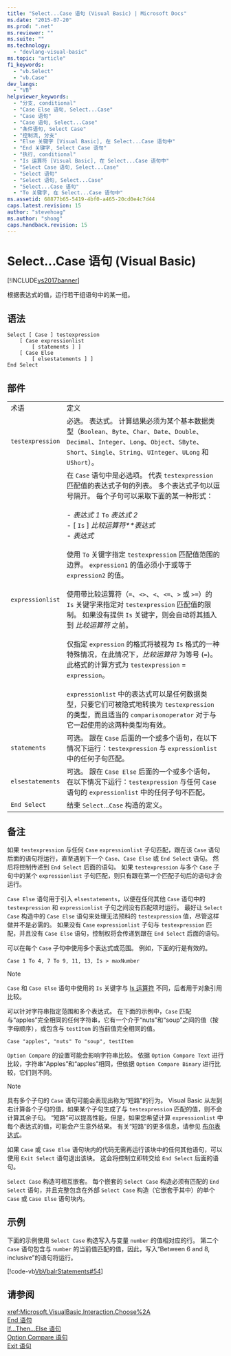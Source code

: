 ```yaml
---
title: "Select...Case 语句 (Visual Basic) | Microsoft Docs"
ms.date: "2015-07-20"
ms.prod: ".net"
ms.reviewer: ""
ms.suite: ""
ms.technology: 
  - "devlang-visual-basic"
ms.topic: "article"
f1_keywords: 
  - "vb.Select"
  - "vb.Case"
dev_langs: 
  - "VB"
helpviewer_keywords: 
  - "分支, conditional"
  - "Case Else 语句, Select...Case"
  - "Case 语句"
  - "Case 语句, Select...Case"
  - "条件语句, Select Case"
  - "控制流, 分支"
  - "Else 关键字 [Visual Basic], 在 Select...Case 语句中"
  - "End 关键字, Select Case 语句"
  - "执行, conditional"
  - "Is 运算符 [Visual Basic], 在 Select...Case 语句中"
  - "Select Case 语句, Select...Case"
  - "Select 语句"
  - "Select 语句, Select...Case"
  - "Select...Case 语句"
  - "To 关键字, 在 Select...Case 语句中"
ms.assetid: 68877b65-5419-4bf0-a465-20cd0e4c7d44
caps.latest.revision: 15
author: "stevehoag"
ms.author: "shoag"
caps.handback.revision: 15
---
```

# Select...Case 语句 (Visual Basic)
[!INCLUDE[vs2017banner](../../../visual-basic/includes/vs2017banner.md)]

根据表达式的值，运行若干组语句中的某一组。  
  
## 语法  
  
```  
Select [ Case ] testexpression  
    [ Case expressionlist  
        [ statements ] ]  
    [ Case Else  
        [ elsestatements ] ]  
End Select  
```  
  
## 部件  
  
|||  
|-|-|  
|术语|定义|  
|`testexpression`|必选。  表达式。  计算结果必须为某个基本数据类型（`Boolean`、`Byte`、`Char`、`Date`、`Double`、`Decimal`、`Integer`、`Long`、`Object`、`SByte`、`Short`、`Single`、`String`、`UInteger`、`ULong` 和 `UShort`）。|  
|`expressionlist`|在 `Case` 语句中是必选项。  代表 `testexpression` 匹配值的表达式子句的列表。  多个表达式子句以逗号隔开。  每个子句可以采取下面的某一种形式：<br /><br /> -   *表达式 1* `To` *表达式 2*<br />-   \[ `Is` \] *比较运算符**表达式*<br />-   *表达式*<br /><br /> 使用 `To` 关键字指定 `testexpression` 匹配值范围的边界。  `expression1` 的值必须小于或等于 `expression2` 的值。<br /><br /> 使用带比较运算符（`=`、`<>`、`<`、`<=`、`>` 或 `>=`）的 `Is` 关键字来指定对 `testexpression` 匹配值的限制。  如果没有提供 `Is` 关键字，则会自动将其插入到 *比较运算符* 之前。<br /><br /> 仅指定 `expression` 的格式将被视为 `Is` 格式的一种特殊情况，在此情况下，*比较运算符* 为等号 \(`=`\)。  此格式的计算方式为 `testexpression` \= `expression`。<br /><br /> `expressionlist` 中的表达式可以是任何数据类型，只要它们可被隐式地转换为 `testexpression` 的类型，而且适当的 `comparisonoperator` 对于与它一起使用的这两种类型均有效。|  
|`statements`|可选。  跟在 `Case` 后面的一个或多个语句，在以下情况下运行：`testexpression` 与 `expressionlist` 中的任何子句匹配。|  
|`elsestatements`|可选。  跟在 `Case Else` 后面的一个或多个语句，在以下情况下运行：`testexpression` 与任何 `Case` 语句的 `expressionlist` 中的任何子句不匹配。|  
|`End Select`|结束 `Select`...`Case` 构造的定义。|  
  
## 备注  
 如果 `testexpression` 与任何 `Case` `expressionlist` 子句匹配，跟在该 `Case` 语句后面的语句将运行，直至遇到下一个 `Case`、`Case Else` 或 `End Select` 语句。  然后将控制传递到 `End Select` 后面的语句。  如果 `testexpression` 与多个 `Case` 子句中的某个 `expressionlist` 子句匹配，则只有跟在第一个匹配子句后的语句才会运行。  
  
 `Case Else` 语句用于引入 `elsestatements`，以便在任何其他 `Case` 语句中的 `testexpression` 和 `expressionlist` 子句之间没有匹配项时运行。  最好让 `Select Case` 构造中的 `Case Else` 语句来处理无法预料的 `testexpression` 值，尽管这样做并不是必需的。  如果没有 `Case` `expressionlist` 子句与 `testexpression` 匹配，并且没有 `Case Else` 语句，控制权将会传递到跟在 `End Select` 后面的语句。  
  
 可以在每个 `Case` 子句中使用多个表达式或范围。  例如，下面的行是有效的。  
  
 `Case 1 To 4, 7 To 9, 11, 13, Is > maxNumber`  
  
> [!NOTE]
>  `Case` 和 `Case Else` 语句中使用的 `Is` 关键字与 [Is 运算符](../../../visual-basic/language-reference/operators/is-operator.md) 不同，后者用于对象引用比较。  
  
 可以针对字符串指定范围和多个表达式。  在下面的示例中，`Case` 匹配与“apples”完全相同的任何字符串，它有一个介于“nuts”和“soup”之间的值（按字母顺序），或包含与 `testItem` 的当前值完全相同的值。  
  
 `Case "apples", "nuts" To "soup", testItem`  
  
 `Option Compare` 的设置可能会影响字符串比较。  依据 `Option Compare Text` 进行比较，字符串“Apples”和“apples”相同，但依据 `Option Compare Binary` 进行比较，它们则不同。  
  
> [!NOTE]
>  具有多个子句的 `Case` 语句可能会表现出称为“短路”的行为。  Visual Basic 从左到右计算各个子句的值，如果某个子句生成了与 `testexpression` 匹配的值，则不会计算其余子句。  “短路”可以提高性能，但是，如果您希望计算 `expressionlist` 中每个表达式的值，可能会产生意外结果。  有关“短路”的更多信息，请参见 [布尔表达式](../../../visual-basic/programming-guide/language-features/operators-and-expressions/boolean-expressions.md)。  
  
 如果 `Case` 或 `Case Else` 语句块内的代码无需再运行该块中的任何其他语句，可以使用 `Exit Select` 语句退出该块。  这会将控制立即转交给 `End Select` 后面的语句。  
  
 `Select Case` 构造可相互嵌套。  每个嵌套的 `Select Case` 构造必须有匹配的 `End Select` 语句，并且完整包含在外部 `Select Case` 构造（它嵌套于其中）的单个 `Case` 或 `Case Else` 语句块内。  
  
## 示例  
 下面的示例使用 `Select Case` 构造写入与变量 `number` 的值相对应的行。  第二个 `Case` 语句包含与 `number` 的当前值匹配的值，因此，写入“Between 6 and 8, inclusive”的语句将运行。  
  
 [!code-vb[VbVbalrStatements#54](../../../visual-basic/language-reference/error-messages/codesnippet/visualbasic/select-case-statement_1.vb)]  
  
## 请参阅  
 <xref:Microsoft.VisualBasic.Interaction.Choose%2A>   
 [End 语句](../../../visual-basic/language-reference/statements/end-statement.md)   
 [If...Then...Else 语句](../../../visual-basic/language-reference/statements/if-then-else-statement.md)   
 [Option Compare 语句](../../../visual-basic/language-reference/statements/option-compare-statement.md)   
 [Exit 语句](../../../visual-basic/language-reference/statements/exit-statement.md)
